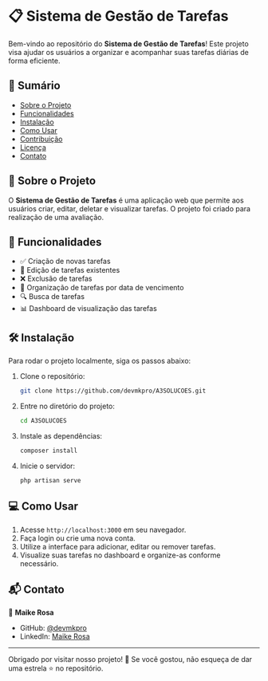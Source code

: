 # 📋 Sistema de Gestão de Tarefas

Bem-vindo ao repositório do **Sistema de Gestão de Tarefas**! Este projeto visa ajudar os usuários a organizar e acompanhar suas tarefas diárias de forma eficiente.

## 📝 Sumário

- [Sobre o Projeto](#sobre-o-projeto)
- [Funcionalidades](#funcionalidades)
- [Instalação](#instalação)
- [Como Usar](#como-usar)
- [Contribuição](#contribuição)
- [Licença](#licença)
- [Contato](#contato)

## 📖 Sobre o Projeto

O **Sistema de Gestão de Tarefas** é uma aplicação web que permite aos usuários criar, editar, deletar e visualizar tarefas. O projeto foi criado para realização de uma avaliação.

## 🚀 Funcionalidades

- ✅ Criação de novas tarefas
- 📝 Edição de tarefas existentes
- ❌ Exclusão de tarefas
- 📅 Organização de tarefas por data de vencimento
- 🔍 Busca de tarefas
- 📊 Dashboard de visualização das tarefas

## 🛠️ Instalação

Para rodar o projeto localmente, siga os passos abaixo:

1. Clone o repositório:
    ```bash
    git clone https://github.com/devmkpro/A3SOLUCOES.git
    ```
2. Entre no diretório do projeto:
    ```bash
    cd A3SOLUCOES
    ```
3. Instale as dependências:
    ```bash
    composer install
    ```
4. Inicie o servidor:
    ```bash
    php artisan serve
    ```

## 💻 Como Usar

1. Acesse `http://localhost:3000` em seu navegador.
2. Faça login ou crie uma nova conta.
3. Utilize a interface para adicionar, editar ou remover tarefas.
4. Visualize suas tarefas no dashboard e organize-as conforme necessário.



## 📬 Contato

👤 **Maike Rosa**

- GitHub: [@devmkpro](https://github.com/devmkpro/)
- LinkedIn: [Maike Rosa](https://www.linkedin.com/in/maike-rosa-da-silva-3090141ab/)

---

Obrigado por visitar nosso projeto! 🎉 Se você gostou, não esqueça de dar uma estrela ⭐ no repositório.
